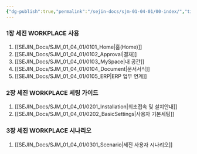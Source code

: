 ```yaml
---
{"dg-publish":true,"permalink":"/sejin-docs/sjm-01-04-01/00-index/","title":"목차","tags":["workplace","그룹웨어"],"noteIcon":"","created":"2024-12-18T11:17:05.203+09:00","updated":"2024-12-23T08:48:14.645+09:00"}
---
```



### 1장 세진 WORKPLACE 사용

1. [[SEJIN_Docs/SJM_01_04_01/0101_Home\|홈(Home)]]
2. [[SEJIN_Docs/SJM_01_04_01/0102_Approval\|결재]]
3. [[SEJIN_Docs/SJM_01_04_01/0103_MySpace\|내 공간]]
4. [[SEJIN_Docs/SJM_01_04_01/0104_Document\|문서서식]]
5. [[SEJIN_Docs/SJM_01_04_01/0105_ERP\|ERP 업무 연계]]

### 2장 세진 WORKPLACE 세팅 가이드

1. [[SEJIN_Docs/SJM_01_04_01/0201_Installation\|최초접속 및 설치안내]]
2. [[SEJIN_Docs/SJM_01_04_01/0202_BasicSettings\|사용자 기본세팅]]
### 3장 세진 WORKPLACE 시나리오

1. [[SEJIN_Docs/SJM_01_04_01/0301_Scenario\|세진 사용자 시나리오]]
